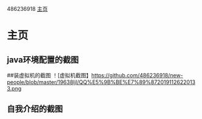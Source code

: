 486236918 <a href="https://github.com/486236918/" target="_blank">主页</a>
# 主页
## java环境配置的截图
##装虚拟机的截图
！[虚拟机截图】https://github.com/486236918/new-people/blob/master/19638ljl/QQ%E5%9B%BE%E7%89%8720191126220133.png

## 自我介绍的截图

